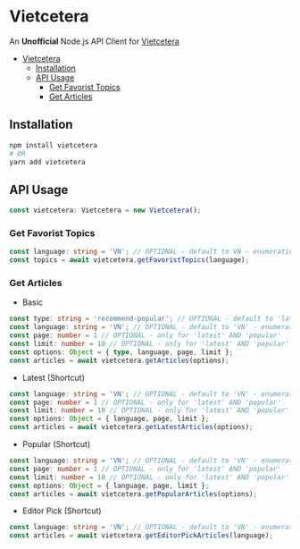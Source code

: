 # Vietcetera

An **Unofficial** Node.js API Client for [Vietcetera](https://vietcetera.com/)

- [Vietcetera](#vietcetera)
  - [Installation](#installation)
  - [API Usage](#api-usage)
    - [Get Favorist Topics](#get-favorist-topics)
    - [Get Articles](#get-articles)

## Installation

```sh
npm install vietcetera
# OR
yarn add vietcetera
```

## API Usage

```ts
const vietcetera: Vietcetera = new Vietcetera();
```

### Get Favorist Topics

```ts
const language: string = 'VN'; // OPTIONAL - default to VN - enumeration: 'VN' or 'EN'
const topics = await vietcetera.getFavoristTopics(language);
```

### Get Articles

- Basic

```ts
const type: string = 'recommend-popular'; // OPTIONAL - default to 'latest' - enumeration: 'latest' OR 'popular' OR 'editor-pick' OR 'recommend-popular'
const language: string = 'VN'; // OPTIONAL - default to 'VN' - enumeration: 'VN' or 'EN'
const page: number = 1 // OPTIONAL - only for 'latest' AND 'popular'
const limit: number = 10 // OPTIONAL - only for 'latest' AND 'popular'
const options: Object = { type, language, page, limit };
const articles = await vietcetera.getArticles(options);
```

- Latest (Shortcut)

```ts
const language: string = 'VN'; // OPTIONAL - default to 'VN' - enumeration: 'VN' or 'EN'
const page: number = 1 // OPTIONAL - only for 'latest' AND 'popular'
const limit: number = 10 // OPTIONAL - only for 'latest' AND 'popular'
const options: Object = { language, page, limit };
const articles = await vietcetera.getLatestArticles(options);
```

- Popular (Shortcut)

```ts
const language: string = 'VN'; // OPTIONAL - default to 'VN' - enumeration: 'VN' or 'EN'
const page: number = 1 // OPTIONAL - only for 'latest' AND 'popular'
const limit: number = 10 // OPTIONAL - only for 'latest' AND 'popular'
const options: Object = { language, page, limit };
const articles = await vietcetera.getPopularArticles(options);
```

- Editor Pick (Shortcut)

```ts
const language: string = 'VN'; // OPTIONAL - default to 'VN' - enumeration: 'VN' or 'EN'
const articles = await vietcetera.getEditorPickArticles(language);
```

